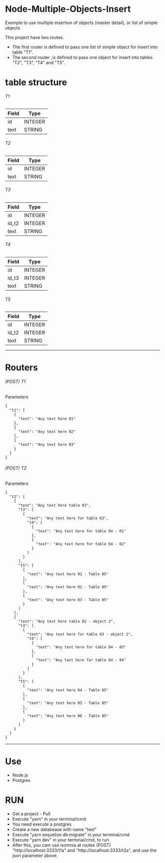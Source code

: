 # Node-Multiple-Objects-Insert
Exemple to use multiple insertion of objects (master detail), or list of simple objects

This project have two routes.

* The first router is defined to pass one list of simple object for insert into table "T1".
* The second router ,is defined to pass one object for insert into tables "T2", "T3", "T4" and "T5".

# table structure

###### T1
|Field | Type    |
|------|---------|
| id   | INTEGER |
| text | STRING  |


###### T2
|Field | Type    |
|------|---------|
| id   | INTEGER |
| text | STRING  |

###### T3
|Field | Type    |
|------|---------|
| id      | INTEGER |
| id_t2   | INTEGER |
| text    | STRING  |

###### T4
|Field | Type    |
|------|---------|
| id      | INTEGER |
| id_t3   | INTEGER |
| text    | STRING  |

###### T5
|Field | Type    |
|------|---------|
| id      | INTEGER |
| id_t2   | INTEGER |
| text    | STRING  |

______________________________________________________________
# Routers

###### (POST) T1
Parameters
```
{
  "t1": [
    {
      "text": "Any text here 01"
    },
    {
      "text": "Any text here 02"
    },
    {
      "text": "Any text here 03"
    }
  ]
}
```

###### (POST) T2
Parameters
```
{
  "t2": [
    {
      "text": "Any text here table 02",
      "t3": [
        {
          "text": "Any text here for table 03",
          "t4": [
            {
              "text": "Any text here for table 04 - 01"
            },
            {
              "text": "Any text here for table 04 - 02"
            }
          ]
        }
      ],
      "t5": [
        {
          "text": "Any text here 01 - Table 05"
        },
        {
          "text": "Any text here 02 - Table 05"
        },
        {
          "text": "Any text here 03 - Table 05"
        }
      ]
    },
    {
      "text": "Any text here table 02 - object 2",
      "t3": [
        {
          "text": "Any text here for table 03 - object 2",
          "t4": [
            {
              "text": "Any text here for table 04 - 03"
            },
            {
              "text": "Any text here for table 04 - 04"
            }
          ]
        }
      ],
      "t5": [
        {
          "text": "Any text here 04 - Table 05"
        },
        {
          "text": "Any text here 05 - Table 05"
        },
        {
          "text": "Any text here 06 - Table 05"
        }
      ]
    }
  ]
}
```

______________________________________________________________
# Use
* Node.js
* Postgres

# RUN
* Get a project - Pull
* Execute "yarn" in your terminal/cmd
* You need execute a postgres
* Create a new databease with name "test"
* Execute "yarn sequelize db:migrate" in your terminal/cmd
* Execute "yarn dev" in your terminal/cmd, to run
* After this, you cam use isomnia at routes (POST)
  "http://localhost:3333/t1a" and "http://localhost:3333/t2a", and use the json parameter above.
  
